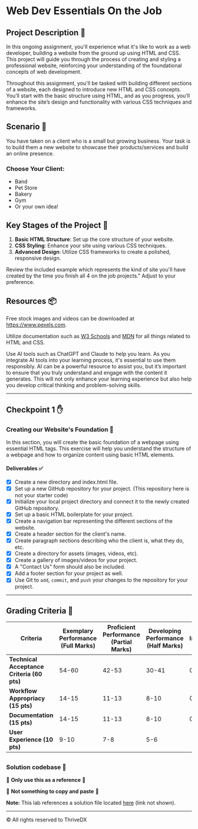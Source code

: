 # Web Dev Essentials On the Job

## Project Description 📄

In this ongoing assignment, you'll experience what it's like to work as a web developer, building a website from the ground up using HTML and CSS. This project will guide you through the process of creating and styling a professional website, reinforcing your understanding of the foundational concepts of web development.

Throughout this assignment, you'll be tasked with building different sections of a website, each designed to introduce new HTML and CSS concepts. You’ll start with the basic structure using HTML, and as you progress, you’ll enhance the site’s design and functionality with various CSS techniques and frameworks.

## Scenario 🌟

You have taken on a client who is a small but growing business. Your task is to build them a new website to showcase their products/services and build an online presence.

### Choose Your Client:
- Band
- Pet Store
- Bakery
- Gym
- Or your own idea!

## Key Stages of the Project 🚀

1. **Basic HTML Structure**: Set up the core structure of your website.
2. **CSS Styling**: Enhance your site using various CSS techniques.
3. **Advanced Design**: Utilize CSS frameworks to create a polished, responsive design.

Review the included example which represents the kind of site you'll have created by the time you finish all 4 on the job projects." Adjust to your preference.

## Resources 📦

Free stock images and videos can be downloaded at https://www.pexels.com.

Utilize documentation such as [W3 Schools](https://www.w3schools.com/) and [MDN](https://developer.mozilla.org/en-US/) for all things related to HTML and CSS.

Use AI tools such as ChatGPT and Claude to help you learn. As you integrate AI tools into your learning process, it's essential to use them responsibly. AI can be a powerful resource to assist you, but it’s important to ensure that you truly understand and engage with the content it generates. This will not only enhance your learning experience but also help you develop critical thinking and problem-solving skills.

---

## Checkpoint 1 ✋

### Creating our Website's Foundation 📄

In this section, you will create the basic foundation of a webpage using essential HTML tags. This exercise will help you understand the structure of a webpage and how to organize content using basic HTML elements.

#### Deliverables ✅

- [x] Create a new directory and index.html file. 
- [x] Set up a new GitHub repository for your project. (This repository here is not your starter code)
- [x] Initialize your local project directory and connect it to the newly created GitHub repository.
- [x] Set up a basic HTML boilerplate for your project.
- [x] Create a navigation bar representing the different sections of the website.
- [x] Create a header section for the client's name.
- [x] Create paragraph sections describing who the client is, what they do, etc.
- [x] Create a directory for assets (images, videos, etc).
- [x] Create a gallery of images/videos for your project.
- [x] A "Contact Us" form should also be included.
- [x] Add a footer section for your project as well. 
- [x] Use Git to `add`, `commit`, and `push` your changes to the repository for your project.

---

## Grading Criteria 💯

| Criteria                                   | Exemplary Performance (Full Marks) | Proficient Performance (Partial Marks) | Developing Performance (Half Marks) | Needs Improvement (No Marks) |
|--------------------------------------------|------------------------------------|----------------------------------------|-------------------------------------|------------------------------|
| **Technical Acceptance Criteria (60 pts)** | 54-60                              | 42-53                                  | 30-41                               | 0-29                         |
| **Workflow Appropriacy (15 pts)**          | 14-15                              | 11-13                                  | 8-10                                | 0-7                          |
| **Documentation (15 pts)**                 | 14-15                              | 11-13                                  | 8-10                                | 0-7                          |
| **User Experience (10 pts)**               | 9-10                               | 7-8                                    | 5-6     

##

### Solution codebase 👀
🛑 **Only use this as a reference** 🛑

💾 **Not something to copy and paste** 💾

**Note:**  This lab references a solution file located [here](https://github.com/HackerUSA-CE/aisd-wde-on-the-job-1/tree/solution) (link not shown).


---
© All rights reserved to ThriveDX
